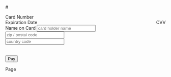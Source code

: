 #<html>
<head>
  <meta charset="utf-8" />
  <meta name="viewport" content="width=device-width, initial-scale=1" />
  <link
    rel="stylesheet"
    type="text/css"
    href="https://www.paypalobjects.com/webstatic/en_US/developer/docs/css/cardfields.css"
  />
  <script
    data-sdk-integration-source="integrationbuilder_ac"
    src="https://www.paypal.com/sdk/js?components=buttons,hosted-fields&client-id=<test>&enable-funding=paypal"
    data-client-token="<%= clientToken %>"
  ></script>
</head>
<body>
  <div id="paypal-button-container" class="paypal-button-container"></div>
  <div class="card_container">
    <form id="card-form">
      <label for="card-number">Card Number</label>
      <div id="card-number" class="card_field"></div>
      <div
        style="
          display: flex;
          flex-direction: row;
          justify-content: space-between;
        "
      >
        <div>
          <label for="expiration-date">Expiration Date</label>
          <div id="expiration-date" class="card_field"></div>
        </div>
        <div>
          <label for="cvv">CVV</label>
          <div id="cvv" class="card_field"></div>
        </div>
      </div>
      <label for="card-holder-name">Name on Card</label>
      <input
        type="text"
        id="card-holder-name"
        name="card-holder-name"
        autocomplete="off"
        placeholder="card holder name"
      />
      <div>
        <input
          type="text"
          id="card-billing-address-zip"
          name="card-billing-address-zip"
          autocomplete="off"
          placeholder="zip / postal code"
        />
      </div>
      <div>
        <input
          type="text"
          id="card-billing-address-country"
          name="card-billing-address-country"
          autocomplete="off"
          placeholder="country code"
        />
      </div>
      <br /><br />
      <button value="submit" id="submit" class="btn">Pay</button>
    </form>
  </div>
  <script src="app.js"></script>
</body>
</html> Page
